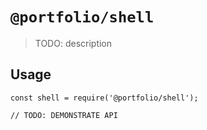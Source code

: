 # `@portfolio/shell`

> TODO: description

## Usage

```
const shell = require('@portfolio/shell');

// TODO: DEMONSTRATE API
```
